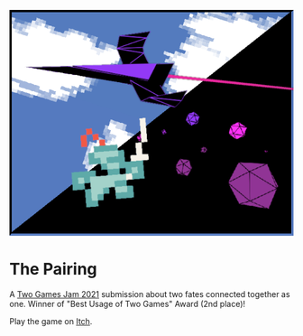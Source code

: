 ![](https://github.com/julzerinos/unity-the-pairing/blob/marketing/Social/pair.png?raw=true)

# The Pairing

A [Two Games Jam 2021](https://itch.io/jam/two-games-jam) submission about two fates connected together as one. Winner of "Best Usage of Two Games" Award (2nd place)!

Play the game on [Itch](https://julzerinos.itch.io/pairing).
